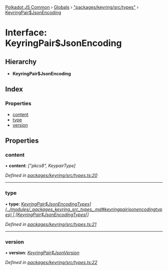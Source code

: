 [Polkadot JS Common](../README.md) › [Globals](../globals.md) › ["packages/keyring/src/types"](../modules/_packages_keyring_src_types_.md) › [KeyringPair$JsonEncoding](_packages_keyring_src_types_.keyringpair_jsonencoding.md)

# Interface: KeyringPair$JsonEncoding

## Hierarchy

* **KeyringPair$JsonEncoding**

## Index

### Properties

* [content](_packages_keyring_src_types_.keyringpair_jsonencoding.md#content)
* [type](_packages_keyring_src_types_.keyringpair_jsonencoding.md#type)
* [version](_packages_keyring_src_types_.keyringpair_jsonencoding.md#version)

## Properties

###  content

• **content**: *["pkcs8", KeypairType]*

*Defined in [packages/keyring/src/types.ts:20](https://github.com/polkadot-js/common/blob/e487d0a4/packages/keyring/src/types.ts#L20)*

___

###  type

• **type**: *[KeyringPair$JsonEncodingTypes](../modules/_packages_keyring_src_types_.md#keyringpairjsonencodingtypes) | [KeyringPair$JsonEncodingTypes](../modules/_packages_keyring_src_types_.md#keyringpairjsonencodingtypes)[]*

*Defined in [packages/keyring/src/types.ts:21](https://github.com/polkadot-js/common/blob/e487d0a4/packages/keyring/src/types.ts#L21)*

___

###  version

• **version**: *[KeyringPair$JsonVersion](../modules/_packages_keyring_src_types_.md#keyringpairjsonversion)*

*Defined in [packages/keyring/src/types.ts:22](https://github.com/polkadot-js/common/blob/e487d0a4/packages/keyring/src/types.ts#L22)*
